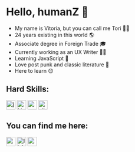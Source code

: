 # Hello, humanZ 👋

- My name is Vitoria, but you can call me Tori 🧙‍♀️
- 24 years existing in this world 🌎
- Associate degree in Foreign Trade 🎓
- Currently working as an UX Writer 👩‍💻
- Learning JavaScript 🌹
- Love post punk and classic literature 💖
- Here to learn 😊

## Hard Skills:
[<img src='https://img.shields.io/badge/JavaScript-F7DF1E?style=for-the-badge&logo=javascript&logoColor=black' alt='javascript' height='25'>](https://www.javascript.com/) [<img src='https://img.shields.io/badge/HTML5-E34F26?style=for-the-badge&logo=html5&logoColor=white' alt='html5' height='25'>](https://html.spec.whatwg.org/multipage/) [<img src='https://img.shields.io/badge/CSS3-1572B6?style=for-the-badge&logo=css3&logoColor=white' alt='css3' height='25'>](https://www.w3.org/Style/CSS/Overview.en.html) [<img src='https://img.shields.io/badge/Git-E34F26?style=for-the-badge&logo=git&logoColor=white' alt='git' height='25'>](https://git-scm.com/) 

## You can find me here:
  
[<img src='https://img.shields.io/badge/Gmail-D14836?style=for-the-badge&logo=gmail&logoColor=white' alt='gmail' height='25'>](vitoria.avendano@gmail.com) [<img src='https://img.shields.io/badge/LinkedIn-0077B5?style=for-the-badge&logo=linkedin&logoColor=white' alt='linkedin' height='25'>](www.linkedin.com/in/vitoria-avendano) [<img src='https://img.shields.io/badge/Medium-12100E?style=for-the-badge&logo=medium&logoColor=white' alt='medium' height='25'>](https://medium.com/@vitoria.avendano)  
